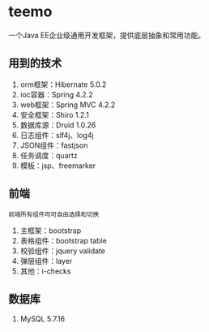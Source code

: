 # teemo
一个Java EE企业级通用开发框架，提供底层抽象和常用功能。

## 用到的技术

1. orm框架：Hibernate 5.0.2
2. ioc容器：Spring 4.2.2
3. web框架：Spring MVC 4.2.2
4. 安全框架：Shiro 1.2.1
5. 数据库源：Druid 1.0.26
6. 日志组件：slf4j、log4j
7. JSON组件：fastjson
8. 任务调度：quartz
9. 模板：jsp、freemarker

## 前端

`前端所有组件均可自由选择和切换`

1. 主框架：bootstrap
2. 表格组件：bootstrap table
3. 校验组件：jquery validate
4. 弹层组件：layer
99. 其他：i-checks

## 数据库

1. MySQL 5.7.16
